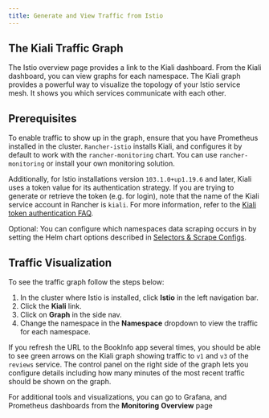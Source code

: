 ```yaml
---
title: Generate and View Traffic from Istio
---
```


<head>
  <link rel="canonical" href="https://ranchermanager.docs.rancher.com/how-to-guides/advanced-user-guides/istio-setup-guide/generate-and-view-traffic"/>
</head>

## The Kiali Traffic Graph

The Istio overview page provides a link to the Kiali dashboard. From the Kiali dashboard, you can view graphs for each namespace. The Kiali graph provides a powerful way to visualize the topology of your Istio service mesh. It shows you which services communicate with each other.

## Prerequisites

To enable traffic to show up in the graph, ensure that you have Prometheus installed in the cluster. `Rancher-istio` installs Kiali, and configures it by default to work with the `rancher-monitoring` chart. You can use `rancher-monitoring` or install your own monitoring solution.

Additionally, for Istio installations version `103.1.0+up1.19.6` and later, Kiali uses a token value for its authentication strategy. If you are trying to generate or retrieve the token (e.g. for login), note that the name of the Kiali service account in Rancher is `kiali`. For more information, refer to the [Kiali token authentication FAQ](https://kiali.io/docs/faq/authentication/).

Optional: You can configure which namespaces data scraping occurs in by setting the Helm chart options described in [Selectors & Scrape Configs](../configuration-options/selectors-and-scrape-configurations.md).

## Traffic Visualization

To see the traffic graph follow the steps below:

1. In the cluster where Istio is installed, click **Istio** in the left navigation bar.
1. Click the **Kiali** link.
1. Click on **Graph** in the side nav.
1. Change the namespace in the **Namespace** dropdown to view the traffic for each namespace.

If you refresh the URL to the BookInfo app several times, you should be able to see green arrows on the Kiali graph showing traffic to `v1` and `v3` of the `reviews` service. The control panel on the right side of the graph lets you configure details including how many minutes of the most recent traffic should be shown on the graph.

For additional tools and visualizations, you can go to Grafana, and Prometheus dashboards from the **Monitoring** **Overview** page
